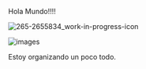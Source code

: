 Hola Mundo!!!!



![265-2655834_work-in-progress-icon](https://user-images.githubusercontent.com/78279221/209562298-63cea19c-9e75-4f92-8ffe-56fc8b2565d7.jpg)


![images](https://user-images.githubusercontent.com/78279221/209562311-ef395090-3cc0-45e4-beba-e459676e6ac9.png)


Estoy organizando un poco todo.
